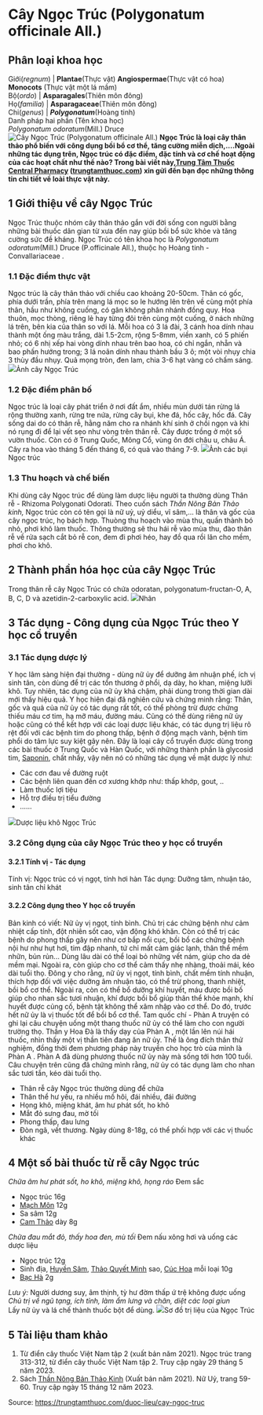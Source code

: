 # Cây Ngọc Trúc (Polygonatum officinale All.)

Phân loại khoa học  
---  
Giới(_regnum_) |  **Plantae**(Thực vật) **Angiospermae**(Thực vật có hoa) **Monocots** (Thực vật một lá mầm)  
Bộ(_ordo_) | **Asparagales**(Thiên môn đông)  
Họ(_familia_) | **Asparagaceae**(Thiên môn đông)  
Chi(_genus_) | _**Polygonatum**_(Hoàng tinh)  
Danh pháp hai phần (Tên khoa học)  
_Polygonatum odoratum_(Mill.) Druce  
![Cây Ngọc Trúc \(Polygonatum officinale All.\)](https://trungtamthuoc.com/images/others/ngoc-truc-6-1311.jpg)
**Ngọc Trúc là loại cây thân thảo phổ biến với công dụng bồi bổ cơ thể, tăng cường miễn dịch,....Ngoài những tác dụng trên, Ngọc trúc có đặc điểm, đặc tính và cơ chế hoạt động của các hoạt chất như thế nào? Trong bài viết này,[Trung Tâm Thuốc Central Pharmacy](https://trungtamthuoc.com/ "Trung Tâm Thuốc Central Pharmacy") ([trungtamthuoc.com](https://trungtamthuoc.com/ "trungtamthuoc.com")) xin gửi đến bạn đọc những thông tin chi tiết về loài thực vật này.**
##  1 Giới thiệu về cây Ngọc Trúc
Ngọc Trúc thuộc nhóm cây thân thảo gắn với đời sống con người bằng những bài thuốc dân gian từ xưa đến nay giúp bồi bổ sức khỏe và tăng cường sức đề kháng.
Ngọc Trúc có tên khoa học là _Polygonatum odoratum_(Mill.) Druce (P.officinale All.), thuộc họ Hoàng tinh - Convallariaceae _._
### 1.1 Đặc điểm thực vật
Ngọc trúc là cây thân thảo với chiều cao khoảng 20-50cm. Thân có gốc, phía dưới trần, phía trên mang lá mọc so le hướng lên trên về cùng một phía thân, hầu như không cuống, có gân không phân nhánh đồng quy. 
Hoa thuôn, mọc thòng, riêng lẻ hay từng đôi trên cùng một cuống, ở nách những lá trên, bên kia của thân so với lá. Mỗi hoa có 3 lá đài, 3 cánh hoa dính nhau thành một ống màu trắng, dài 1.5-2cm, rộng 5-8mm, viền xanh, có 5 phiến nhỏ; có 6 nhị xếp hai vòng dính nhau trên bao hoa, có chỉ ngắn, nhẵn và bao phấn hướng trong; 3 lá noãn dính nhau thành bầu 3 ô; một vòi nhụy chia 3 thùy đầu nhụy. Quả mọng tròn, đen lam, chia 3-6 hạt vàng có chấm sáng.
![](https://trungtamthuoc.com/images/item/Ngoc-truc-2.jpg)Ảnh cây Ngọc Trúc
### 1.2 Đặc điểm phân bố
Ngọc trúc là loại cây phát triển ở nơi đất ẩm, nhiều mùn dưới tán rừng lá rộng thường xanh, rừng tre nứa, rừng cây bụi, khe đá, hốc cây, hốc đá. Cây sống dai do có thân rễ, hằng năm cho ra nhánh khí sinh ở chồi ngọn và khi nó rụng đi để lại vết sẹo như vòng trên thân rễ.
Cây được trồng ở một số vườn thuốc. Còn có ở Trung Quốc, Mông Cổ, vùng ôn đới châu u, châu Á. Cây ra hoa vào tháng 5 đến tháng 6, có quả vào tháng 7-9.
![](https://trungtamthuoc.com/images/item/Ngoc-truc-3.jpg)Ảnh các bụi Ngọc trúc
### 1.3 Thu hoạch và chế biến
Khi dùng cây Ngọc trúc để dùng làm dược liệu người ta thường dùng Thân rễ - Rhizoma Polygonati Odorati.
Theo cuốn sách  _Thần Nông Bản Thảo kinh,_ Ngọc trúc còn có tên gọi là nữ uỷ, uỷ diểu, vĩ sâm,... là thân và gốc của cây ngọc trúc, họ bách hợp. Thuòng thu hoạch vào mùa thu, quấn thành bó nhỏ, phơi khô làm thuốc.
Thông thường sẽ thu hái rễ vào mùa thu, đào thân rễ về rửa sạch cắt bỏ rễ con, đem đi phơi héo, hay đồ qua rồi lăn cho mềm, phơi cho khô.
##  2 Thành phần hóa học của cây Ngọc Trúc
Trong thân rễ cây Ngọc Trúc có chứa odoratan, polygonatum-fructan-O, A, B, C, D và azetidin-2-carboxylic acid.
![](https://trungtamthuoc.com/images/item/Ngoc-truc-1.jpg)Nhãn
##  3 Tác dụng - Công dụng của Ngọc Trúc theo Y học cổ truyền
### 3.1 Tác dụng dược lý
Y học lâm sàng hiện đại thường - dùng nữ ủy để dưỡng âm nhuận phế, ích vị sinh tân, còn dùng để trị các tổn thương ở phổi, dạ dày, ho khan, miệng lưỡi khô. Tuy nhiên, tác dụng của nữ ủy khá chậm, phải dùng trong thời gian dài mới thấy hiệu quả. Y học hiện đại đã nghiên cứu và chứng minh rằng: Thân, gốc và quả của nữ ủy có tác dụng rất tốt, có thể phòng trừ được chứng thiếu máu cơ tim, hạ mỡ máu, đường máu. Cũng có thể dùng riêng nữ ủy hoặc cũng có thể kết hợp với các loại dược liệu khác, có tác dụng trị liệu rõ rệt đối với các bệnh tim do phong thấp, bệnh ở động mạch vành, bệnh tim phổi do tâm lực suy kiệt gây nên.
Đây là loại cây cổ truyền được dùng trong các bài thuốc ở Trung Quốc và Hàn Quốc, với những thành phần là glycosid tim, [Saponin](https://trungtamthuoc.com/hoat-chat/saponin "Saponin"), chất nhầy, vậy nên nó có những tác dụng về mặt dược lý như:
  * Các cơn đau về đường ruột
  * Các bệnh liên quan đến cơ xương khớp như: thấp khớp, gout, ..
  * Làm thuốc lợi tiệu
  * Hỗ trợ điều trị tiểu đường
  * ……


![](https://trungtamthuoc.com/images/item/Ngoc-truc-5.jpg)Dược liệu khô Ngọc Trúc
### 3.2 Công dụng của cây Ngọc Trúc theo y học cổ truyền
#### 3.2.1 Tính vị - Tác dụng
Tính vị: Ngọc trúc có vị ngọt, tính hơi hàn
Tác dụng: Dưỡng tâm, nhuận táo, sinh tân chỉ khát
#### 3.2.2 Công dụng theo Y học cổ truyền
Bản kinh có viết: Nữ ủy vị ngọt, tính bình. Chủ trị các chứng bệnh như cảm nhiệt cấp tính, đột nhiên sốt cao, vận động khó khăn. Còn có thể trị các bệnh do phong thấp gây nên như cơ bắp nổi cục, bồi bổ các chứng bệnh nội hư như hụt hơi, tim đập nhanh, tứ chỉ mất cảm giác lạnh, thân thể mềm nhữn, bủn rủn... Dùng lâu dài có thể loại bỏ những vết nám, giúp cho da dẻ mềm mại. Ngoài ra, còn giúp cho cơ thể cảm thấy nhẹ nhàng, thoải mái, kéo dài tuổi thọ. Đông y cho rằng, nữ ủy vị ngọt, tính bình, chất mềm tính nhuận, thích hợp đối với việc dưỡng âm nhuận táo, có thể trừ phong, thanh nhiệt, bồi bổ cơ thể. Ngoài ra, còn có thể bổ dưỡng khí huyết, máu được bồi bố giúp cho nhan sắc tươi nhuận, khí được bồi bổ giúp thân thể khỏe mạnh, khí huyết được củng cố, bệnh tật không thể xâm nhập vào cơ thể. Do đó, trước hết nữ ủy là vị thuốc tốt để bồi bổ cơ thể. Tam quốc chí - Phàn A truyện có ghi lại câu chuyện uống một thang thuốc nữ ủy có thể làm cho con người trường thọ. Thần y Hoa Đà là thấy dạy của Phàn A , một lần lên núi hái thuốc, nhìn thấy một vị thần tiên đang ăn nữ ủy. Thế là ông đích thân thử nghiệm, đồng thời đem phương pháp này truyền cho học trò của mình là Phàn A . Phàn A đã dùng phương thuốc nữ ủy này mà sống tới hơn 100 tuổi. Câu chuyện trên cũng đã chứng mình rằng, nữ ủy có tác dụng làm cho nhan sắc tươi tắn, kéo dài tuổi thọ.
  * Thân rễ cây Ngọc trúc thường dùng để chữa
  * Thân thể hư yếu, ra nhiều mồ hôi, đái nhiều, đái đường
  * Họng khô, miệng khát, âm hư phát sốt, ho khô
  * Mắt đỏ sưng đau, mờ tối
  * Phong thấp, đau lưng
  * Đòn ngã, vết thương. Ngày dùng 8-18g, có thể phối hợp với các vị thuốc khác


##  4 Một số bài thuốc từ rễ cây Ngọc trúc
_Chữa âm hư phát sốt, ho khô, miệng khô, họng ráo_
Đem sắc
  * Ngọc trúc 16g
  * [Mạch Môn](https://trungtamthuoc.com/duoc-lieu/mach-mon "Mạch Môn") 12g
  * Sa sâm 12g
  * [Cam Thảo](https://trungtamthuoc.com/duoc-lieu/cam-thao-32 "Cam Thảo") dày 8g


_Chữa đau mắt đỏ, thấy hoa đen, mù tối_
Đem nấu xông hơi và uống các dược liệu
  * Ngọc trúc 12g
  * Sinh địa, [Huyền Sâm](https://trungtamthuoc.com/duoc-lieu/huyen-sam "Huyền Sâm"), [Thảo Quyết Minh](https://trungtamthuoc.com/duoc-lieu/thao-quyet-minh "Thảo Quyết Minh") sao, [Cúc Hoa](https://trungtamthuoc.com/duoc-lieu/cuc-hoa "Cúc Hoa") mỗi loại 10g
  * [Bạc Hà](https://trungtamthuoc.com/duoc-lieu/bac-ha "Bạc Hà") 2g


_Lưu ý:_ Người dương suy, âm thịnh, tỳ hư đờm thấp ứ trệ không được uống
_Chủ trị về ngũ tạng, ích tỉnh, làm ẩm lưng và chân, diệt các loại giun_  
Lấy nữ ủy và lá chế thành thuốc bột để dùng.
![](https://trungtamthuoc.com/images/item/ngoc-truc-10.jpg)Sơ đồ trị liệu của Ngọc Trúc
##  5 Tài liệu tham khảo
  1. Từ điển cây thuốc Việt Nam tập 2 (xuất bản năm 2021). Ngọc trúc trang 313-312, từ điển cây thuốc Việt Nam tập 2. Truy cập ngày 29 tháng 5 năm 2023.
  2. Sách [Thần Nông Bản Thảo Kinh](https://trungtamthuoc.com/bai-viet/sach-than-nong-ban-thao-kinh "Thần Nông Bản Thảo Kinh") (Xuất bản năm 2021). Nữ Uỷ, trang 59-60. Truy cập ngày 15 tháng 12 năm 2023.  





Source: https://trungtamthuoc.com/duoc-lieu/cay-ngoc-truc